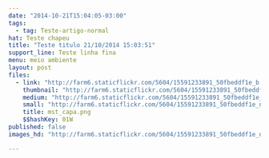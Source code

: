 ```yaml
---
date: "2014-10-21T15:04:05-03:00"
tags:
  - tag: Teste-artigo-normal
hat: Teste chapeu
title: "Teste titulo 21/10/2014 15:03:51"
support_line: Teste linha fina
menu: meio ambiente
layout: post
files:
  - link: "http://farm6.staticflickr.com/5604/15591233891_50fbeddf1e_b.jpg"
    thumbnail: "http://farm6.staticflickr.com/5604/15591233891_50fbeddf1e_t.jpg"
    medium: "http://farm6.staticflickr.com/5604/15591233891_50fbeddf1e_z.jpg"
    small: "http://farm6.staticflickr.com/5604/15591233891_50fbeddf1e_n.jpg"
    title: mst_capa.png
    $$hashKey: 01W
published: false
images_hd: "http://farm6.staticflickr.com/5604/15591233891_50fbeddf1e_n.jpg"

---
```

